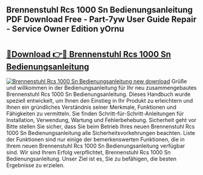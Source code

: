 ## Brennenstuhl Rcs 1000 Sn Bedienungsanleitung PDF Download Free - Part-7yw User Guide Repair - Service Owner Edition yOrnu

# <h2><a href="http://df4wip.blite.top/?on=Brennenstuhl+Rcs+1000+Sn+Bedienungsanleitung">🔗Download 👉🔴 Brennenstuhl Rcs 1000 Sn Bedienungsanleitung</a></h2>

[![Brennenstuhl Rcs 1000 Sn Bedienungsanleitung new download](https://i.imgur.com/lujVjoI.png)](http://df4wip.blite.top/?on=Brennenstuhl+Rcs+1000+Sn+Bedienungsanleitung)
Grüße und willkommen in der Bedienungsanleitung für Ihr neu zusammengebautes Brennenstuhl Rcs 1000 Sn Bedienungsanleitung. Dieses Handbuch wurde speziell entwickelt, um Ihnen den Einstieg in Ihr Produkt zu erleichtern und Ihnen ein gründliches Verständnis seiner Merkmale, Funktionen und Fähigkeiten zu vermitteln. Sie finden Schritt-für-Schritt-Anleitungen für Installation, Verwendung, Wartung und Fehlerbehebung. Sicherheit geht vor Bitte stellen Sie sicher, dass Sie beim Betrieb Ihres neuen Brennenstuhl Rcs 1000 Sn Bedienungsanleitung alle Sicherheitsvorkehrungen beachten. Liste der Funktionen sind nur einige der bemerkenswerten Funktionen, die in Ihrem neuen Brennenstuhl Rcs 1000 Sn Bedienungsanleitung verfügbar sind. Wir sind Ihrem Erfolg verpflichtet, Brennenstuhl Rcs 1000 Sn Bedienungsanleitung. Unser Ziel ist es, Sie zu befähigen, die besten Ergebnisse zu erzielen.

